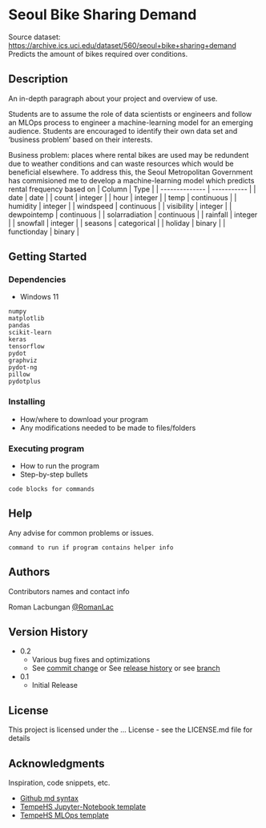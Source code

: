 # Seoul Bike Sharing Demand

Source dataset: https://archive.ics.uci.edu/dataset/560/seoul+bike+sharing+demand
Predicts the amount of bikes required over conditions.

## Description

An in-depth paragraph about your project and overview of use.

Students are to assume the role of data scientists or engineers and follow an MLOps process to engineer a machine-learning model for an emerging audience. Students are encouraged to identify their own data set and ‘business problem’ based on their interests.

Business problem: places where rental bikes are used may be redundent due to weather conditions and can waste resources which would be beneficial elsewhere. To address this, the Seoul Metropolitan Government has commisioned me to develop a machine-learning model which predicts rental frequency based on
| Column | Type |
| -------------- | ----------- |
| date | date |
| count | integer |
| hour | integer |
| temp | continuous |
| humidity | integer |
| windspeed | continuous |
| visibility | integer |
| dewpointemp | continuous |
| solarradiation | continuous |
| rainfall | integer |
| snowfall | integer |
| seasons | categorical |
| holiday | binary |
| functionday | binary |

## Getting Started

### Dependencies

- Windows 11

```
numpy
matplotlib
pandas
scikit-learn
keras
tensorflow
pydot
graphviz
pydot-ng
pillow
pydotplus
```

### Installing

- How/where to download your program
- Any modifications needed to be made to files/folders

### Executing program

- How to run the program
- Step-by-step bullets

```
code blocks for commands
```

## Help

Any advise for common problems or issues.

```
command to run if program contains helper info
```

## Authors

Contributors names and contact info

Roman Lacbungan
[@RomanLac](https://github.com/RomanLac)

## Version History

- 0.2
  - Various bug fixes and optimizations
  - See [commit change]() or See [release history]() or see [branch]()
- 0.1
  - Initial Release

## License

This project is licensed under the ... License - see the LICENSE.md file for details

## Acknowledgments

Inspiration, code snippets, etc.

- [Github md syntax](https://docs.github.com/en/get-started/writing-on-github/getting-started-with-writing-and-formatting-on-github/basic-writing-and-formatting-syntax)
- [TempeHS Jupyter-Notebook template](https://github.com/TempeHS/TempeHS_Jupyter-Notebook_DevContainer)
- [TempeHS MLOps template](https://github.com/TempeHS/MLOps)
